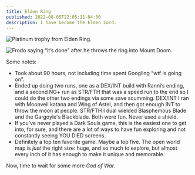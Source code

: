 ```yaml
---
title: Elden Ring
published: 2022-08-05T22:05:11-04:00
description: I have become the Elden Lord.
---
```


![Platinum trophy from Elden Ring.](/assets/images/2022/elden-ring-done.jpeg)

![Frodo saying “it’s done” after he throws the ring into Mount Doom.](/assets/gifs/its-done.gif)

Some notes:
- Took about 90 hours, not including time spent Googling “wtf is going on”.
- Ended up doing two runs, one as a DEX/INT build with Ranni’s ending, and a second NG+ run as STR/FTH that was a speed run to the end so I could do the other two endings via some save scumming. DEX/INT I ran with Moonveil katana and Wing of Astel, and then got enough INT to throw the moon at people. STR/FTH I dual wielded Blasphemous Blade and the Gargoyle's Blackblade. Both were fun. Never used a shield.
- If you’ve never played a Dark Souls game, this is the easiest one to get into, for sure, and there are a lot of ways to have fun exploring and not constantly seeing YOU DIED screens.
- Definitely a top ten favorite game. Maybe a top five. The open world map is _just_ the right size: huge, and so much to explore, but almost every inch of it has enough to make it unique and memorable.

Now, time to wait for some more _God of War_.